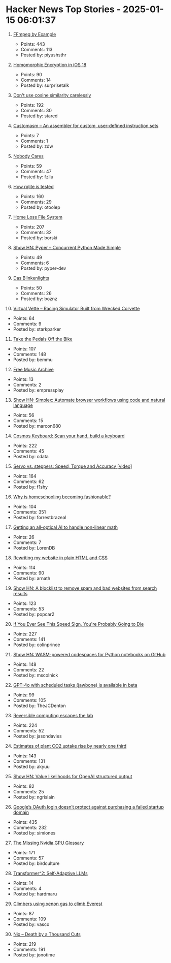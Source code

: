 # Hacker News Top Stories - 2025-01-15 06:01:37

1. [FFmpeg by Example](https://ffmpegbyexample.com/)
   - Points: 443
   - Comments: 113
   - Posted by: piyushsthr

2. [Homomorphic Encryption in iOS 18](https://boehs.org/node/homomorphic-encryption)
   - Points: 90
   - Comments: 14
   - Posted by: surprisetalk

3. [Don't use cosine similarity carelessly](https://p.migdal.pl/blog/2025/01/dont-use-cosine-similarity/)
   - Points: 192
   - Comments: 30
   - Posted by: stared

4. [Customasm – An assembler for custom, user-defined instruction sets](https://github.com/hlorenzi/customasm)
   - Points: 7
   - Comments: 1
   - Posted by: zdw

5. [Nobody Cares](https://grantslatton.com/nobody-cares)
   - Points: 59
   - Comments: 47
   - Posted by: fzliu

6. [How rqlite is tested](https://philipotoole.com/how-is-rqlite-tested/)
   - Points: 160
   - Comments: 29
   - Posted by: otoolep

7. [Home Loss File System](https://docs.google.com/spreadsheets/d/1TPeJzW5pa-BiJZjuEa1yGSFs7ZJetbnxf2gjMvv4tkc/edit?usp=sharing)
   - Points: 207
   - Comments: 32
   - Posted by: borski

8. [Show HN: Pyper – Concurrent Python Made Simple](https://github.com/pyper-dev/pyper)
   - Points: 49
   - Comments: 6
   - Posted by: pyper-dev

9. [Das Blinkenlights](https://rodyne.com/?p=1674)
   - Points: 50
   - Comments: 26
   - Posted by: boznz

10. [Virtual Vette – Racing Simulator Built from Wrecked Corvette](https://www.instructables.com/Virtual-Vette-Racing-Simulator-Built-From-Wrecked-/)
   - Points: 64
   - Comments: 9
   - Posted by: starkparker

11. [Take the Pedals Off the Bike](https://www.fortressofdoors.com/take-the-pedals-off-the-bike/)
   - Points: 107
   - Comments: 148
   - Posted by: bemmu

12. [Free Music Archive](https://freemusicarchive.org/home)
   - Points: 13
   - Comments: 2
   - Posted by: empressplay

13. [Show HN: Simplex: Automate browser workflows using code and natural language](https://www.simplex.sh/playground)
   - Points: 56
   - Comments: 15
   - Posted by: marcon680

14. [Cosmos Keyboard: Scan your hand, build a keyboard](https://ryanis.cool/cosmos/)
   - Points: 222
   - Comments: 45
   - Posted by: cdata

15. [Servo vs. steppers: Speed, Torque and Accuracy [video]](https://www.youtube.com/watch?v=H-nO1F-AO9I)
   - Points: 164
   - Comments: 62
   - Posted by: f1shy

16. [Why is homeschooling becoming fashionable?](https://newsletter.goodtechthings.com/p/why-are-tech-people-suddenly-so-into)
   - Points: 104
   - Comments: 351
   - Posted by: forrestbrazeal

17. [Getting an all-optical AI to handle non-linear math](https://arstechnica.com/science/2025/01/getting-an-all-optical-ai-to-handle-non-linear-math/)
   - Points: 26
   - Comments: 7
   - Posted by: LorenDB

18. [Rewriting my website in plain HTML and CSS](https://www.vijayp.dev/blog/rewrite-plain-html/)
   - Points: 114
   - Comments: 90
   - Posted by: arnath

19. [Show HN: A blocklist to remove spam and bad websites from search results](https://github.com/popcar2/BadWebsiteBlocklist)
   - Points: 123
   - Comments: 53
   - Posted by: popcar2

20. [If You Ever See This Speed Sign, You're Probably Going to Die](https://www.theautopian.com/if-you-ever-see-this-speed-sign-youre-probably-going-to-die/)
   - Points: 227
   - Comments: 141
   - Posted by: colinprince

21. [Show HN: WASM-powered codespaces for Python notebooks on GitHub](https://docs.marimo.io/guides/publishing/playground/#open-notebooks-hosted-on-github)
   - Points: 148
   - Comments: 22
   - Posted by: mscolnick

22. [GPT-4o with scheduled tasks (jawbone) is available in beta](https://chatgpt.com/?model=gpt-4o-jawbone)
   - Points: 99
   - Comments: 105
   - Posted by: TheJCDenton

23. [Reversible computing escapes the lab](https://spectrum.ieee.org/reversible-computing)
   - Points: 224
   - Comments: 52
   - Posted by: jasondavies

24. [Estimates of plant CO2 uptake rise by nearly one third](https://www.ornl.gov/news/plant-co2-uptake-rises-nearly-one-third-new-global-estimates)
   - Points: 143
   - Comments: 131
   - Posted by: akyuu

25. [Show HN: Value likelihoods for OpenAI structured output](https://arena-ai.github.io/structured-logprobs/)
   - Points: 82
   - Comments: 25
   - Posted by: ngrislain

26. [Google’s OAuth login doesn’t protect against purchasing a failed startup domain](https://trufflesecurity.com/blog/millions-at-risk-due-to-google-s-oauth-flaw)
   - Points: 435
   - Comments: 232
   - Posted by: simiones

27. [The Missing Nvidia GPU Glossary](https://modal.com/gpu-glossary/readme)
   - Points: 171
   - Comments: 57
   - Posted by: birdculture

28. [Transformer^2: Self-Adaptive LLMs](https://sakana.ai/transformer-squared/)
   - Points: 14
   - Comments: 4
   - Posted by: hardmaru

29. [Climbers using xenon gas to climb Everest](https://gripped.com/profiles/climbers-using-xenon-gas-which-is-banned-in-sports-to-climb-everest/)
   - Points: 87
   - Comments: 109
   - Posted by: vasco

30. [Nix – Death by a Thousand Cuts](https://www.dgt.is/blog/2025-01-10-nix-death-by-a-thousand-cuts/)
   - Points: 219
   - Comments: 191
   - Posted by: jonotime

